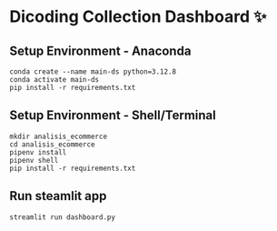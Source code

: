 # Dicoding Collection Dashboard ✨

## Setup Environment - Anaconda
```
conda create --name main-ds python=3.12.8
conda activate main-ds
pip install -r requirements.txt
```

## Setup Environment - Shell/Terminal
```
mkdir analisis_ecommerce
cd analisis_ecommerce
pipenv install
pipenv shell
pip install -r requirements.txt
```

## Run steamlit app
```
streamlit run dashboard.py
```

